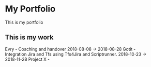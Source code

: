 # My Portfolio
This is my portfolio

## This is my work
Evry - Coaching and handover 2018-08-08 -> 2018-08-28 
Gotit - Integration Jira and Tfs using Tfs4Jira and Scriptrunner. 2018-10-23 -> 2018-11-28 
Project X - 
